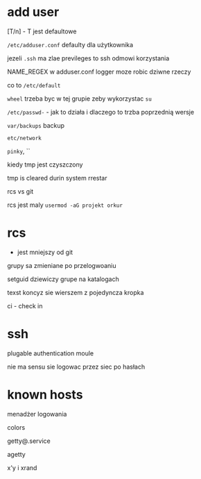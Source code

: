 # add user

[T/n] - T jest defaultowe

`/etc/adduser.conf` defaulty dla użytkownika

jezeli `.ssh` ma zlae previleges to ssh odmowi korzystania

NAME_REGEX w adduser.conf logger moze robic dziwne rzeczy

co to `/etc/default`

`wheel` trzeba byc w tej grupie zeby wykorzystac `su`

`/etc/passwd-` - jak to działa i dlaczego to trzba poprzednią wersje

`var/backups` backup


`etc/network`

`pinky`, ``


kiedy tmp jest czyszczony

tmp is cleared durin system rrestar

rcs vs git

rcs jest maly
`usermod -aG projekt orkur`

# rcs

* jest mniejszy od git

grupy sa zmieniane po przelogwoaniu 

setguid dziewiczy grupe na katalogach

texst koncyz sie wierszem z pojedyncza kropka


ci - check in 


# ssh

plugable authentication moule

nie ma sensu sie logowac przez siec po hasłach


# known hosts

menadżer logowania

colors

getty@.service

agetty

x'y i xrand

